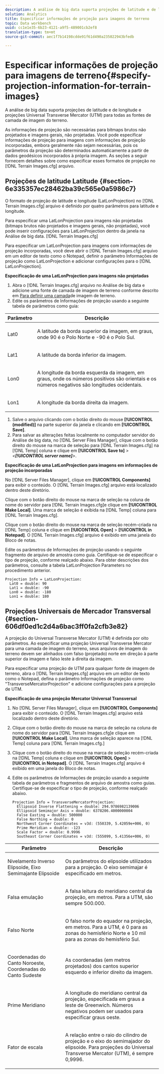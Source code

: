 ```yaml
---
description: A análise de big data suporta projeções de latitude e de longitude e projeções Universal Transverse Mercator (UTM) para todas as fontes de camada de imagem do terreno.
solution: Analytics
title: Especificar informações de projeção para imagens de terreno
topic: Data workbench
uuid: cc1e1e35-6b23-4121-a9f5-489001cb2ef8
translation-type: tm+mt
source-git-commit: aec1f7b14198cdde91f61d490a235022943bfedb

---
```



# Especificar informações de projeção para imagens de terreno{#specify-projection-information-for-terrain-images}

A análise de big data suporta projeções de latitude e de longitude e projeções Universal Transverse Mercator (UTM) para todas as fontes de camada de imagem do terreno.

As informações de projeção são necessárias para bitmaps brutos não projetados e imagens gerais, não projetadas. Você pode especificar informações de projeção para imagens com informações de projeção incorporadas, embora geralmente não sejam necessárias, pois os parâmetros da projeção são determinados automaticamente a partir de dados geodésicos incorporados à própria imagem. As seções a seguir fornecem detalhes sobre como especificar esses formatos de projeção no [!DNL Terrain Images.cfg] arquivo.

## Projeções de latitude Latitude {#section-6e335357ec28462ba39c565e0a5986c7}

O formato de projeção de latitude e longitude (LatLonProjection) no [!DNL Terrain Images.cfg] arquivo é definido por quatro parâmetros para latitude e longitude.

Para especificar uma LatLonProjection para imagens não projetadas (bitmaps brutos não projetados e imagens gerais, não projetadas), você pode inserir configurações para LatLonProjection dentro da janela na Análise de big data. [!DNL Terrain Images.cfg]

Para especificar um LatLonProjection para imagens com informações de projeção incorporadas, você deve abrir o [!DNL Terrain Images.cfg] arquivo em um editor de texto como o Notepad, definir o parâmetro Informações de projeção como LatLonProjection e adicionar configurações para o [!DNL LatLonProjection].

**Especificação de uma LatLonProjection para imagens não projetadas**

1. Abra o [!DNL Terrain Images.cfg] arquivo no Análise de big data e adicione uma fonte de camada de imagem de terreno conforme descrito em [Para definir uma camada](../../../../home/c-get-started/c-im-layers/c-ter-img-layers/c-ter-img-layers.md#concept-f4b3a20969354ca38955e3fd5beb0f4f)de imagem de terreno.
1. Edite os parâmetros de Informações de projeção usando a seguinte tabela de parâmetros como guia:

<table id="table_32F6EADB2DA34592ABD6FFAC9E00BB27"> 
 <thead> 
  <tr> 
   <th colname="col1" class="entry"> Parâmetro </th> 
   <th colname="col2" class="entry"> Descrição </th> 
  </tr>
 </thead>
 <tbody> 
  <tr> 
   <td colname="col1"> <p>Lat0 </p> </td> 
   <td colname="col2"> <p>A latitude da borda superior da imagem, em graus, onde 90 é o Polo Norte e -90 é o Polo Sul. </p> </td> 
  </tr> 
  <tr> 
   <td colname="col1"> <p>Lat1 </p> </td> 
   <td colname="col2"> <p>A latitude da borda inferior da imagem. </p> </td> 
  </tr> 
  <tr> 
   <td colname="col1"> <p>Lon0 </p> </td> 
   <td colname="col2"> <p>A longitude da borda esquerda da imagem, em graus, onde os números positivos são orientais e os números negativos são longitudes ocidentais. </p> </td> 
  </tr> 
  <tr> 
   <td colname="col1"> <p>Lon1 </p> </td> 
   <td colname="col2"> <p>A longitude da borda direita da imagem. </p> </td> 
  </tr> 
 </tbody> 
</table>

1. Salve o arquivo clicando com o botão direito do mouse **[!UICONTROL (modified)]** na parte superior da janela e clicando em **[!UICONTROL Save]**.
1. Para salvar as alterações feitas localmente no computador servidor do Análise de big data, no [!DNL Server Files Manager], clique com o botão direito do mouse na marca de seleção para [!DNL Terrain Images.cfg] na [!DNL Temp] coluna e clique em **[!UICONTROL Save to]** > *&lt;**[!UICONTROL server name]**>*.

**Especificação de uma LatLonProjection para imagens em informações de projeção incorporadas**

No [!DNL Server Files Manager], clique em **[!UICONTROL Components]** para exibir o conteúdo. O [!DNL Terrain Images.cfg] arquivo está localizado dentro deste diretório.

Clique com o botão direito do mouse na marca de seleção na coluna de nome do servidor para [!DNL Terrain Images.cfg]e clique em **[!UICONTROL Make Local]**. Uma marca de seleção é exibida na [!DNL Temp] coluna para [!DNL Terrain Images.cfg].

Clique com o botão direito do mouse na marca de seleção recém-criada na [!DNL Temp] coluna e clique em **[!UICONTROL Open]** > **[!UICONTROL in Notepad]**. O [!DNL Terrain Images.cfg] arquivo é exibido em uma janela do Bloco de notas.

Edite os parâmetros de Informações de projeção usando o seguinte fragmento de arquivo de amostra como guia. Certifique-se de especificar o tipo de projeção, conforme realçado abaixo. Para obter descrições dos parâmetros, consulte a tabela LatLonProjection Parameters no procedimento anterior.

```
Projection Info = LatLonProjection:
  Lat0 = double: 90
  Lat1 = double: -90
  Lon0 = double: -180
  Lon1 = double: 180
```

## Projeções Universais de Mercador Transversal {#section-606df0ed1c2d4a6bac3ff0fa2cfb3e82}

A projeção do Universal Transverse Mercator (UTM) é definida por oito parâmetros. Ao especificar uma projeção Universal Transverse Mercator para uma camada de imagem do terreno, seus arquivos de imagem do terreno devem ser alinhados com falso (projetado) norte em direção à parte superior da imagem e falso leste à direita da imagem.

Para especificar uma projeção de UTM para qualquer fonte de imagem de terreno, abra o [!DNL Terrain Images.cfg] arquivo em um editor de texto como o Notepad, defina o parâmetro Informações de projeção como &quot;TransverseMercatorProjection&quot; e adicione configurações para a projeção de UTM.

**Especificação de uma projeção Mercator Universal Transversal**

1. No [!DNL Server Files Manager], clique em **[!UICONTROL Components]** para exibir o conteúdo. O [!DNL Terrain Images.cfg] arquivo está localizado dentro deste diretório.
1. Clique com o botão direito do mouse na marca de seleção na coluna de nome do servidor para [!DNL Terrain Images.cfg]e clique em **[!UICONTROL Make Local]**. Uma marca de seleção aparece na [!DNL Temp] coluna para [!DNL Terrain Images.cfg.]
1. Clique com o botão direito do mouse na marca de seleção recém-criada na [!DNL Temp] coluna e clique em **[!UICONTROL Open]** > **[!UICONTROL in Notepad]**. O [!DNL Terrain Images.cfg] arquivo é exibido em uma janela do Bloco de notas.
1. Edite os parâmetros de Informações de projeção usando a seguinte tabela de parâmetros e fragmentos de arquivo de amostra como guias. Certifique-se de especificar o tipo de projeção, conforme realçado abaixo.

   ```
   Projection Info = TransverseMercatorProjection:
     Ellipsoid Inverse Flattening = double: 294.9786982139006
     Ellipsoid Semimajor Axis = double: 6378206.4000000004
     False Easting = double: 500000
     False Northing = double: 0
     Northwest Corner Coordinates = v3d: (550339, 5.42059e+006, 0)
     Prime Meridian = double: -123
     Scale Factor = double: 0.9996
     Southeast Corner Coordinates = v3d: (555099, 5.41356e+006, 0)
   ```

<table id="table_71AEEAE808B9436B9846987A54D5D1D2"> 
 <thead> 
  <tr> 
   <th colname="col1" class="entry"> Parâmetro </th> 
   <th colname="col2" class="entry"> Descrição </th> 
  </tr>
 </thead>
 <tbody> 
  <tr> 
   <td colname="col1"> <p>Nivelamento Inverso Elipsoide, Eixo Semimajante Elipsoide </p> </td> 
   <td colname="col2"> <p>Os parâmetros do elipsoide utilizados para a projeção. O eixo semimajar é especificado em metros. </p> </td> 
  </tr> 
  <tr> 
   <td colname="col1"> <p>Falsa emulação </p> </td> 
   <td colname="col2"> <p>A falsa leitura do meridiano central da projeção, em metros. Para a UTM, são sempre 500.000. </p> </td> 
  </tr> 
  <tr> 
   <td colname="col1"> <p>Falso Norte </p> </td> 
   <td colname="col2"> <p>O falso norte do equador na projeção, em metros. Para a UTM, é 0 para as zonas do hemisfério Norte e 10 mil para as zonas do hemisfério Sul. </p> </td> 
  </tr> 
  <tr> 
   <td colname="col1"> <p>Coordenadas do Canto Noroeste, Coordenadas do Canto Sudeste </p> </td> 
   <td colname="col2"> <p>As coordenadas (em metros projetados) dos cantos superior esquerdo e inferior direito da imagem. </p> </td> 
  </tr> 
  <tr> 
   <td colname="col1"> <p>Prime Meridiano </p> </td> 
   <td colname="col2"> <p>A longitude do meridiano central da projeção, especificada em graus a leste de Greenwich. Números negativos podem ser usados para especificar graus oeste. </p> </td> 
  </tr> 
  <tr> 
   <td colname="col1"> <p>Fator de escala </p> </td> 
   <td colname="col2"> <p>A relação entre o raio do cilindro de projeção e o eixo do semimajador do elipsoide. Para projeções do Universal Transverse Mercator (UTM), é sempre 0,9996. </p> </td> 
  </tr> 
 </tbody> 
</table>


